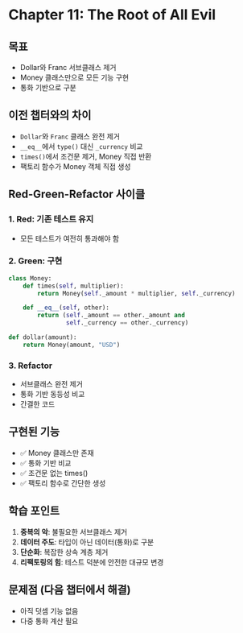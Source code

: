 # Chapter 11: The Root of All Evil

## 목표

- Dollar와 Franc 서브클래스 제거
- Money 클래스만으로 모든 기능 구현
- 통화 기반으로 구분

## 이전 챕터와의 차이

- `Dollar`와 `Franc` 클래스 완전 제거
- `__eq__`에서 `type()` 대신 `_currency` 비교
- `times()`에서 조건문 제거, Money 직접 반환
- 팩토리 함수가 Money 객체 직접 생성

## Red-Green-Refactor 사이클

### 1. Red: 기존 테스트 유지

- 모든 테스트가 여전히 통과해야 함

### 2. Green: 구현

```python
class Money:
    def times(self, multiplier):
        return Money(self._amount * multiplier, self._currency)

    def __eq__(self, other):
        return (self._amount == other._amount and
                self._currency == other._currency)

def dollar(amount):
    return Money(amount, "USD")
```

### 3. Refactor

- 서브클래스 완전 제거
- 통화 기반 동등성 비교
- 간결한 코드

## 구현된 기능

- ✅ Money 클래스만 존재
- ✅ 통화 기반 비교
- ✅ 조건문 없는 times()
- ✅ 팩토리 함수로 간단한 생성

## 학습 포인트

1. **중복의 악**: 불필요한 서브클래스 제거
2. **데이터 주도**: 타입이 아닌 데이터(통화)로 구분
3. **단순화**: 복잡한 상속 계층 제거
4. **리팩토링의 힘**: 테스트 덕분에 안전한 대규모 변경

## 문제점 (다음 챕터에서 해결)

- 아직 덧셈 기능 없음
- 다중 통화 계산 필요
